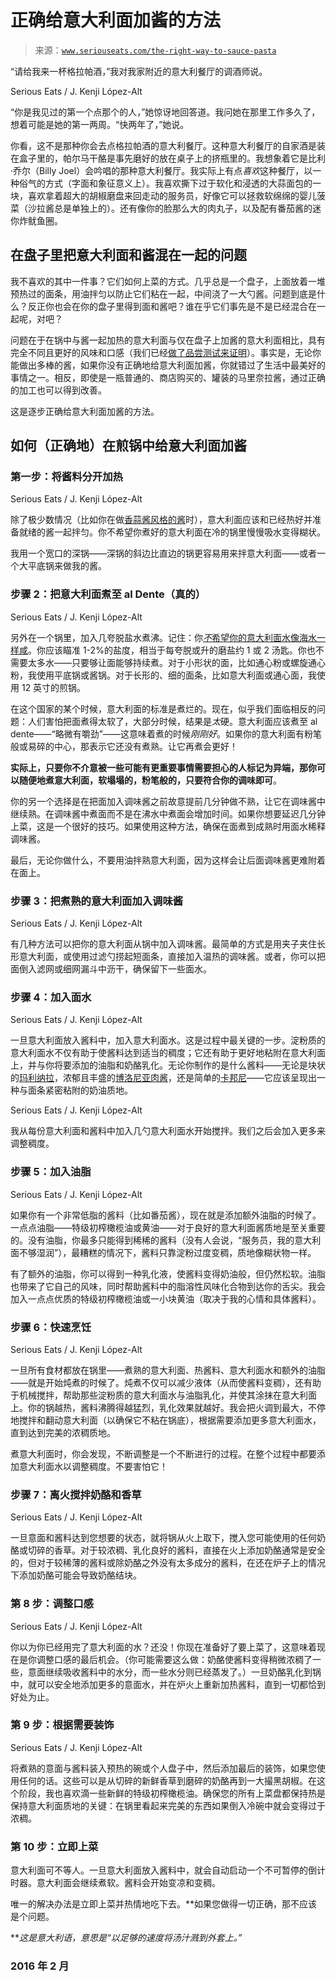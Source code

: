 <!--yml

类别：未分类

日期：2024-05-27 15:17:09

-->

# 正确给意大利面加酱的方法

> 来源：[`www.seriouseats.com/the-right-way-to-sauce-pasta`](https://www.seriouseats.com/the-right-way-to-sauce-pasta)

“请给我来一杯格拉帕酒，”我对我家附近的意大利餐厅的调酒师说。

Serious Eats / J. Kenji López-Alt

“你是我见过的第一个点那个的人，”她惊讶地回答道。我问她在那里工作多久了，想着可能是她的第一两周。“快两年了，”她说。

你看，这不是那种你会去点格拉帕酒的意大利餐厅。这种意大利餐厅的自家酒是装在盒子里的，帕尔马干酪是事先磨好的放在桌子上的挤瓶里的。我想象着它是比利·乔尔（Billy Joel）会吟唱的那种意大利餐厅。我实际上有点*喜欢*这种餐厅，以一种俗气的方式（字面和象征意义上）。我喜欢撕下过于软化和浸透的大蒜面包的一块，喜欢拿着超大的胡椒磨盘来回走动的服务员，好像它可以拯救软绵绵的婴儿菠菜（沙拉酱总是单独上的）。还有像你的脸那么大的肉丸子，以及配有番茄酱的迷你炸鱿鱼圈。

## 在盘子里把意大利面和酱混在一起的问题

我不喜欢的其中一件事？它们如何上菜的方式。几乎总是一个盘子，上面放着一堆预热过的面条，用油拌匀以防止它们粘在一起，中间浇了一大勺酱。问题到底是什么？反正你也会在你的盘子里得到面和酱吧？谁在乎它们事先是不是已经混合在一起呢，对吧？

问题在于在锅中与酱一起加热的意大利面与仅在盘子上加酱的意大利面相比，具有完全不同且更好的风味和口感（我们已经[做了品尝测试来证明](https://www.seriouseats.com/does-pasta-water-really-make-difference)）。事实是，无论你能做出多棒的酱，如果你没有正确地给意大利面加酱，你就错过了生活中最美好的事情之一。相反，即使是一瓶普通的、商店购买的、罐装的马里奈拉酱，通过正确的加工也可以得到改善。

这是逐步正确给意大利面加酱的方法。

## 如何（正确地）在煎锅中给意大利面加酱

### 第一步：将酱料分开加热

Serious Eats / J. Kenji López-Alt

除了极少数情况（比如你在做[香蒜酱风格的酱](https://www.seriouseats.com/pesto-pasta-potatoes-green-beans-recipe)时），意大利面应该和已经热好并准备就绪的酱一起拌匀。你不希望你煮好的意大利面在冷的锅里慢慢吸水变得糊状。

我用一个宽口的深锅——深锅的斜边比直边的锅更容易用来拌意大利面——或者一个大平底锅来做我的酱。

### 步骤 2：把意大利面煮至 al Dente（真的）

Serious Eats / J. Kenji López-Alt

另外在一个锅里，加入几夸脱盐水煮沸。记住：你[*不*希望你的意大利面水像海水一样咸](https://www.seriouseats.com/how-salty-should-pasta-water-be)。你应该瞄准 1-2%的盐度，相当于每夸脱或升的磨盐约 1 或 2 汤匙。你也不需要太多水——只要够让面能够持续煮。对于小形状的面，比如通心粉或螺旋通心粉，我使用平底锅或酱锅。对于长形的、细的面条，比如意大利面或通心面，我使用 12 英寸的煎锅。

在这个国家的某个时候，意大利面的标准是煮烂的。现在，似乎我们面临相反的问题：人们害怕把面煮得太软了，大部分时候，结果是*太*硬。意大利面应该煮至 al dente——“略微有嚼劲”——这意味着煮的时候*刚刚好*。如果你的意大利面有粉笔般或易碎的中心，那表示它还没有煮熟。让它再煮会更好！

**实际上，只要你不介意被一些可能有更重要事情需要担心的人标记为异端，那你可以随便地煮意大利面，软塌塌的，粉笔般的，只要符合你的调味即可**。

你的另一个选择是在把面加入调味酱之前故意提前几分钟做不熟，让它在调味酱中继续熟。在调味酱中煮面而不是在沸水中煮面会增加时间。如果你想要延迟几分钟上菜，这是一个很好的技巧。如果使用这种方法，确保在面煮到成熟时用面水稀释调味酱。

最后，无论你做什么，不要用油拌熟意大利面，因为这样会让后面调味酱更难附着在面上。

### 步骤 3：把煮熟的意大利面加入调味酱

Serious Eats / J. Kenji López-Alt

有几种方法可以把你的意大利面从锅中加入调味酱。最简单的方式是用夹子夹住长形意大利面，或使用过滤勺捞起短面条，直接加入温热的调味酱。或者，你可以把面倒入滤网或细网漏斗中沥干，确保留下一些面水。

### 步骤 4：加入面水

Serious Eats / J. Kenji López-Alt

一旦意大利面放入酱料中，加入意大利面水。这是过程中最关键的一步。淀粉质的意大利面水不仅有助于使酱料达到适当的稠度；它还有助于更好地粘附在意大利面上，并与你将要添加的油脂和奶酪乳化。无论你制作的是什么酱料——无论是块状的[玛利纳拉](https://www.seriouseats.com/the-best-slow-cooked-italian-american-tomato-sauce-red-sauce-recipe)，浓郁且丰盛的[博洛尼亚肉酱](https://www.seriouseats.com/the-best-slow-cooked-bolognese-sauce-recipe)，还是简单的[卡邦尼](https://www.seriouseats.com/pasta-carbonara-sauce-recipe)——它应该呈现出一种与面条紧密粘附的奶油质地。 

Serious Eats / J. Kenji López-Alt

我从每份意大利面和酱料中加入几勺意大利面水开始搅拌。我们之后会加入更多来调整稠度。

### 步骤 5：加入油脂

Serious Eats / J. Kenji López-Alt

如果你有一个非常低脂的酱料（比如番茄酱），现在就是添加额外油脂的时候了。一点点油脂——特级初榨橄榄油或黄油——对于良好的意大利面酱质地是至关重要的。没有油脂，你最多只能得到稀稀的酱料（没有人会说，“服务员，我的意大利面不够湿润”），最糟糕的情况下，酱料只靠淀粉过度变稠，质地像糊状物一样。

有了额外的油脂，你可以得到一种乳化液，使酱料变得奶油般，但仍然松软。油脂也带来了它自己的风味，同时帮助酱料中的脂溶性风味化合物到达你的舌尖。我会加入一点点优质的特级初榨橄榄油或一小块黄油（取决于我的心情和具体酱料）。

### 步骤 6：快速烹饪

Serious Eats / J. Kenji López-Alt

一旦所有食材都放在锅里——煮熟的意大利面、热酱料、意大利面水和额外的油脂——就是开始炖煮的时候了。炖煮不仅可以减少液体（从而使酱料变稠），还有助于机械搅拌，帮助那些淀粉质的意大利面水与油脂乳化，并使其涂抹在意大利面上。你的锅越热，酱料沸腾得越猛烈，乳化效果就越好。我会把火调到最大，不停地搅拌和翻动意大利面（以确保它不粘在锅底），根据需要添加更多意大利面水，直到达到完美的浓稠质地。

煮意大利面时，你会发现，不断调整是一个不断进行的过程。在整个过程中都要添加意大利面水以调整稠度。不要害怕它！

### 步骤 7：离火搅拌奶酪和香草

Serious Eats / J. Kenji López-Alt

一旦意面和酱料达到您想要的状态，就将锅从火上取下，搅入您可能使用的任何奶酪或切碎的香草。对于较浓稠、乳化良好的酱料，直接在火上添加奶酪通常是安全的，但对于较稀薄的酱料或除奶酪之外没有太多成分的酱料，在还在炉子上的情况下添加奶酪可能会导致奶酪结块。

### 第 8 步：调整口感

Serious Eats / J. Kenji López-Alt

你以为你已经用完了意大利面的水？还没！你现在准备好了要上菜了，这意味着现在是你调整口感的最后机会。（你可能需要这么做：奶酪使酱料变得稍微浓稠了一些，意面继续吸收酱料中的水分，而一些水分则已经蒸发了。）一旦奶酪乳化到锅中，就可以安全地添加更多的意面水，并在炉火上重新加热酱料，直到一切都恰到好处为止。

### 第 9 步：根据需要装饰

Serious Eats / J. Kenji López-Alt

将煮熟的意面与酱料装入预热的碗或个人盘子中，然后添加最后的装饰，如果您使用任何的话。这些可以是从切碎的新鲜香草到磨碎的奶酪再到一大撮黑胡椒。在这个阶段，我也喜欢滴一些新鲜的特级初榨橄榄油。确保您的所有上菜盘都保持热是保持意大利面质地的关键：在锅里看起来完美的东西如果倒入冷碗中就会变得过于浓稠。

### 第 10 步：立即上菜

意大利面可不等人。一旦意大利面放入酱料中，就会自动启动一个不可暂停的倒计时器。意大利面会继续煮软。酱料会开始变凉和变稠。

唯一的解决办法是立即上菜并热情地吃下去。**如果您做得一切正确，那不应该是个问题。

***这是意大利语，意思是“以足够的速度将汤汁溅到外套上。”*

### 2016 年 2 月
